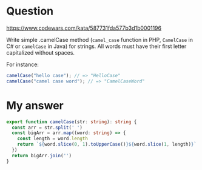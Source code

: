 # Question
https://www.codewars.com/kata/587731fda577b3d1b0001196

Write simple .camelCase method (`camel_case` function in PHP, `CamelCase` in C# or `camelCase` in Java) for strings. All words must have their first letter capitalized without spaces.

For instance:

```javascript
camelCase("hello case"); // => "HelloCase"
camelCase("camel case word"); // => "CamelCaseWord"
```

# My answer
```typescript
export function camelCase(str: string): string {
  const arr = str.split(' ')
  const bigArr = arr.map((word: string) => {
    const length = word.length
    return `${word.slice(0, 1).toUpperCase()}${word.slice(1, length)}`
  })
  return bigArr.join('')
}
```